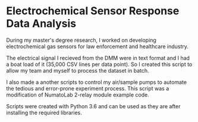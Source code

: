# Electrochemical Sensor Response Data Analysis
During my master's degree research, I worked on developing electrochemical gas sensors for law enforcement and healthcare industry.

The electrical signal I recieved from the DMM were in text format and I had a boat load of it (35,000 CSV lines per data point). So I created this script to allow my team and myself to process the dataset in batch. 

I also made a another scripts to control my air/sample pumps to automate the tedious and error-prone experiment process. This script was a modification of NumatoLab 2-relay module example code.

Scripts were created with Python 3.6 and can be used as they are after installing the required libraries.
